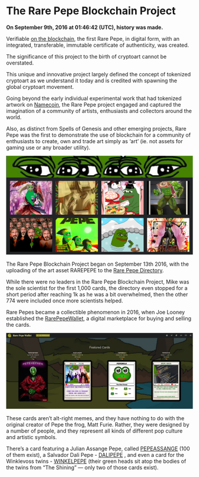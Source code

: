 # The Rare Pepe Blockchain Project

**On September 9th, 2016 at 01:46:42 (UTC), history was made.**

Verifiable [on the blockchain](https://www.blockchain.com/btc/block/428919), the first Rare Pepe, in digital form, with an integrated, transferable, immutable certificate of authenticity, was created.

The significance of this project to the birth of cryptoart cannot be overstated.

This unique and innovative project largely defined the concept of tokenized cryptoart as we understand it today and is credited with spawning the global cryptoart movement.

Going beyond the early individual experimental work that had tokenized artwork on [Namecoin](https://www.namecoin.org/), the Rare Pepe project engaged and captured the imagination of a community of artists, enthusiasts and collectors around the world.

Also, as distinct from Spells of Genesis and other emerging projects, Rare Pepe was the first to demonstrate the use of blockchain for a community of enthusiasts to create, own and trade art simply as ‘art’ (ie. not assets for gaming use or any broader utility).

![Rare Pepe Directory](<../../.gitbook/assets/Screenshot 2022-03-31 043023.png>)

The Rare Pepe Blockchain Project began on September 13th 2016, with the uploading of the art asset RAREPEPE to the [Rare Pepe Directory](http://rarepepedirectory.com/?p=10).

While there were no leaders in the Rare Pepe Blockchain Project, Mike was the sole scientist for the first 1,000 cards, the directory even stopped for a short period after reaching 1k as he was a bit overwhelmed, then the other 774 were included once more scientists helped.

Rare Pepes became a collectible phenomenon in 2016, when Joe Looney established the [RarePepeWallet](https://rarepepewallet.com/), a digital marketplace for buying and selling the cards.

![Some Rare Pepes featured on RarePepeWallet](<../../.gitbook/assets/Screenshot 2022-03-31 043202.png>)

These cards aren’t alt-right memes, and they have nothing to do with the original creator of Pepe the frog, Matt Furie. Rather, they were designed by a number of people, and they represent all kinds of different pop culture and artistic symbols.

There’s a card featuring a Julian Assange Pepe, called [PEPEASSANGE](https://pepe.wtf/asset/PEPEASSANGE) (100 of them exist), a Salvador Dali Pepe - [DALIPEPE](https://pepe.wtf/asset/DALIPEPE) , and even a card for the Winklevoss twins - [WINKELPEPE](https://pepe.wtf/asset/PEPEASSANGE) (their green heads sit atop the bodies of the twins from “The Shining” — only two of those cards exist).
